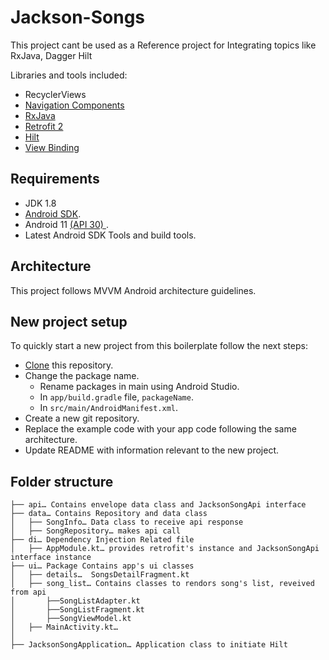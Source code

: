 # Jackson-Songs
This project cant be used as a Reference project for Integrating topics like RxJava, Dagger Hilt

Libraries and tools included:
- RecyclerViews
- [Navigation Components](https://developer.android.com/guide/navigation)
- [RxJava](https://github.com/ReactiveX/RxJava)
- [Retrofit 2](http://square.github.io/retrofit/)
- [Hilt](https://developer.android.com/codelabs/android-hilt#0)
- [View Binding](https://developer.android.com/topic/libraries/view-binding)


## Requirements

- JDK 1.8
- [Android SDK](http://developer.android.com/sdk/index.html).
- Android 11 [(API 30) ](http://developer.android.com/tools/revisions/platforms.html).
- Latest Android SDK Tools and build tools.

## Architecture

This project follows MVVM Android architecture guidelines.

## New project setup 

To quickly start a new project from this boilerplate follow the next steps:

* [Clone](https://github.com/RahulAndroid-CrownStack/Jackson-Songs.git) this repository.
* Change the package name. 
  * Rename packages in main using Android Studio.
  * In `app/build.gradle` file, `packageName`.
  * In `src/main/AndroidManifest.xml`.
* Create a new git repository.
* Replace the example code with your app code following the same architecture.
* Update README with information relevant to the new project.



## Folder structure
```
├── api… Contains envelope data class and JacksonSongApi interface
├── data… Contains Repository and data class
│   ├── SongInfo… Data class to receive api response
│   ├── SongRepository… makes api call
├── di… Dependency Injection Related file
│   ├── AppModule.kt… provides retrofit's instance and JacksonSongApi interface instance
├── ui… Package Contains app's ui classes
│   ├── details…  SongsDetailFragment.kt
│   ├── song_list… Contains classes to rendors song's list, reveived from api
│       ├──SongListAdapter.kt
│       ├──SongListFragment.kt
│       ├──SongViewModel.kt
│   ├── MainActivity.kt… 
│   
├── JacksonSongApplication… Application class to initiate Hilt

```

